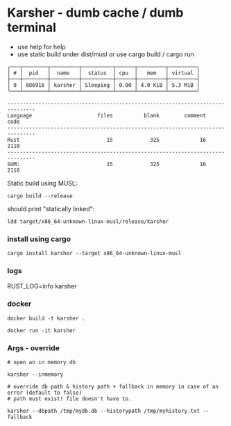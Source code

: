# Karsher -  dumb cache / dumb terminal

- use help for help
- use static build under dist/musl or use cargo build / cargo run

``` 
╭───┬────────┬─────────┬──────────┬──────┬─────────┬─────────╮
│ # │  pid   │  name   │  status  │ cpu  │   mem   │ virtual │
├───┼────────┼─────────┼──────────┼──────┼─────────┼─────────┤
│ 0 │ 886916 │ karsher │ Sleeping │ 0.00 │ 4.0 KiB │ 5.3 MiB │
╰───┴────────┴─────────┴──────────┴──────┴─────────┴─────────╯

-------------------------------------------------------------------------------
Language                     files          blank        comment           code
-------------------------------------------------------------------------------
Rust                            15            325             16           2110
-------------------------------------------------------------------------------
SUM:                            15            325             16           2110

``` 

Static build using MUSL:

```
cargo build --release 
```

should print "statically linked":

```
ldd target/x86_64-unknown-linux-musl/release/karsher 

```

### install using cargo

```
cargo install karsher --target x86_64-unknown-linux-musl 
```

### logs
RUST_LOG=info karsher


### docker

```
docker build -t karsher .

docker run -it karsher 

```

### Args - override

``` 
# open an in memory db

karsher --inmemory

```

```
# override db path & history path + fallback in memory in case of an error (default to false)
# path must exist! file doesn't have to.

karsher --dbpath /tmp/mydb.db --historypath /tmp/myhistory.txt --fallback

```
